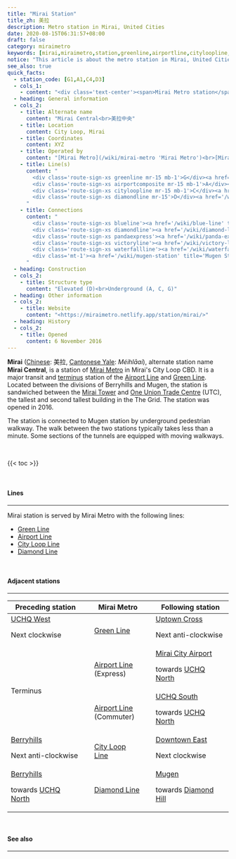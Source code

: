 ```yaml
---
title: "Mirai Station"
title_zh: 美拉
description: Metro station in Mirai, United Cities
date: 2020-08-15T06:31:57+08:00
draft: false
category: miraimetro
keywords: [mirai,miraimetro,station,greenline,airportline,cityloopline,diamondline]
notice: "This article is about the metro station in Mirai, United Cities. For the similarly named MRR station, see [Mugen Mirai Station](/wiki/mugen-mirai-station 'Mugen Mirai Station'). For the nearby connected station, see [Mugen Station](/wiki/mugen-station 'Mugen Station')."
see_also: true
quick_facts:
  - station_code: [G1,A1,C4,D3]
  - cols_1:
    - content: "<div class='text-center'><span>Mirai Metro station</span></div>"
  - heading: General information
  - cols_2:
    - title: Alternate name
      content: "Mirai Central<br>美拉中央"
    - title: Location
      content: City Loop, Mirai
    - title: Coordinates
      content: XYZ
    - title: Operated by
      content: "[Mirai Metro](/wiki/mirai-metro 'Mirai Metro')<br>[Mirai Regional Railway](/wiki/mirai-regional-railway 'Mirai Regional Railway')"
    - title: Line(s)
      content: "
        <div class='route-sign-xs greenline mr-15 mb-1'>G</div><a href='/wiki/green-line' title='Green Line'>Green Line</a><br>
        <div class='route-sign-xs airportcomposite mr-15 mb-1'>A</div><a href='/wiki/airport-line' title='Airport Line'>Airport Line</a><br>
        <div class='route-sign-xs cityloopline mr-15 mb-1'>C</div><a href='/wiki/city-loop-line' title='City Loop Line'>City Loop Line</a><br>
        <div class='route-sign-xs diamondline mr-15'>D</div><a href='/wiki/diamond-line' title='Diamond Line'>Diamond Line</a>
      "
    - title: Connections
      content: "
        <div class='route-sign-xs blueline'><a href='/wiki/blue-line' title='Blue Line' class='text-reset text-decoration-none'>B</a></div>
        <div class='route-sign-xs diamondline'><a href='/wiki/diamond-line' title='Diamond Line' class='text-reset text-decoration-none'>D</a></div>
        <div class='route-sign-xs pandaexpress'><a href='/wiki/panda-express' title='Panda Express' class='text-reset text-decoration-none'>P</a></div>
        <div class='route-sign-xs victoryline'><a href='/wiki/victory-line' title='Victory Line' class='text-reset text-decoration-none'>V</a></div>
        <div class='route-sign-xs waterfallline'><a href='/wiki/waterfall-line' title='Waterfall Line' class='text-reset text-decoration-none'>W</a></div>
        <div class='mt-1'><a href='/wiki/mugen-station' title='Mugen Station'>Mugen Station</a></div>
      "
  - heading: Construction
  - cols_2:
    - title: Structure type
      content: "Elevated (D)<br>Underground (A, C, G)"
  - heading: Other information
  - cols_2:
    - title: Website
      content: "<https://miraimetro.netlify.app/station/mirai/>"
  - heading: History
  - cols_2:
    - title: Opened
      content: 6 November 2016
---
```


**Mirai** ([Chinese](https://en.wikipedia.org/wiki/Traditional_Chinese_characters "Traditional Chinese characters"): 美拉, [Cantonese Yale](https://en.wikipedia.org/wiki/Yale_romanization_of_Cantonese "Yale romanization of Cantonese"): *Méihlāai*), alternate station name **Mirai Central**, is a station of [Mirai Metro](/wiki/mirai-metro "Mirai Metro") in Mirai's City Loop CBD. It is a major transit and [terminus](https://en.wikipedia.org/wiki/Train_station#Terminus "Terminal station") station of the [Airport Line](/wiki/airport-line "Airport Line") and [Green Line](/wiki/green-line "Green Line"). Located between the divisions of Berryhills and Mugen, the station is sandwiched between the [Mirai Tower](/wiki/mirai-tower "Mirai Tower") and [One Union Trade Centre](/wiki/union-trade-centre "Union Trade Centre") (UTC), the tallest and second tallest building in the The Grid. The station was opened in 2016.

The station is connected to Mugen station by underground pedestrian walkway. The walk between the two stations typically takes less than a minute. Some sections of the tunnels are equipped with moving walkways.

<br>

{{< toc >}}

<br>

#### Lines

---

Mirai station is served by Mirai Metro with the following lines:

- [Green Line](/wiki/green-line "Green Line")
- [Airport Line](/wiki/airport-line "Airport Line")
- [City Loop Line](/wiki/city-loop-line "City Loop Line")
- [Diamond Line](/wiki/diamond-line "Diamond Line")

<br>

#### Adjacent stations

---

<div class="table-responsive">
  <table class="table table-bordered text-center">
    <thead class="thead-light">
      <tr>
        <th class="w-35">Preceding station</th>
        <th colspan="3">Mirai Metro</th>
        <th class="w-35">Following station</th>
      </tr>
    </thead>
    <tbody>
      <tr>
        <td>
          <a href="/wiki/uchq-west-station" title="UCHQ West Station">UCHQ West</a>
          <p class="small font-italic mb-0">Next clockwise</p>
        </td>
        <td class="greenline"></td>
        <td class="w-25"><a href="/wiki/green-line" title="Green Line">Green Line</a></td>
        <td class="greenline"></td>
        <td>
          <a href="/wiki/uptown-cross-station" title="Uptown Cross Station">Uptown Cross</a>
          <p class="small font-italic mb-0">Next anti-clockwise</p>
        </td>
      </tr>
      <tr>
        <td rowspan="2" class="font-italic">Terminus</td>
        <td class="airportexpress"></td>
        <td>
          <a href="/wiki/airport-line" title="Airport Line">Airport Line</a><br>(Express)
        </td>
        <td class="airportexpress"></td>
        <td>
          <a href="/wiki/mirai-city-aiport-station" title="Mirai City Airport Station">Mirai City Airport</a>
          <p class="small font-italic mb-0">towards <a href="/wiki/uchq-north-station" title="UCHQ North Station">UCHQ North</a></p>
        </td>
      </tr>
      <tr>
        <td class="airportline"></td>
        <td>
          <a href="/wiki/airport-line" title="Airport Line">Airport Line</a><br>(Commuter)
        </td>
        <td class="airportline"></td>
        <td>
          <a href="/wiki/uchq-south-station" title="UCHQ South Station">UCHQ South</a>
          <p class="small font-italic mb-0">towards <a href="/wiki/uchq-north-station" title="UCHQ North Station">UCHQ North</a></p>
        </td>
      </tr>
      <tr>
        <td>
          <a href="/wiki/berryhills-station" title"Berryhills Station">Berryhills</a>
          <p class="small font-italic mb-0">Next anti-clockwise</p>
        </td>
        <td class="cityloopline"></td>
        <td>
          <a href="/wiki/city-loop-line" title="City Loop Line">City Loop Line</a>
        </td>
        <td class="cityloopline"></td>
        <td>
          <a href="/wiki/downtown-east-station" title="Downtown East Station">Downtown East</a>
          <p class="small font-italic mb-0">Next clockwise</p>
        </td>
      </tr>
      <tr>
        <td>
          <a href="/wiki/berryhills-station" title"Berryhills Station">Berryhills</a>
          <p class="small font-italic mb-0">towards <a href="/wiki/uchq-north-station" title="UCHQ North Station">UCHQ North</a></p>
        </td>
        <td class="diamondline"></td>
        <td>
          <a href="/wiki/diamond-line" title="Diamond Line">Diamond Line</a>
        </td>
        <td class="diamondline"></td>
        <td>
          <a href="/wiki/mugen-station" title="Mugen Station">Mugen</a>
          <p class="small font-italic mb-0">towards <a href="/wiki/diamond-hill-station" title="Diamond Hill Station">Diamond Hill</a></p>
        </td>
      </tr>
    </tbody>
  </table>
</div>

<br>

#### See also

---
